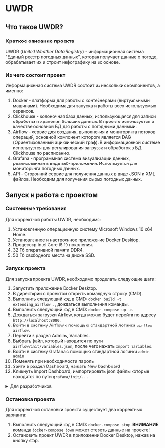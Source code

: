 # UWDR

## Что такое UWDR?

### Краткое описание проекта
UWDR (*United Weather Data Registry*) - информационная система "Единый реестр погодных данных",
которая получает данные о погоде, обрабатывает их и строит инфографику на их основе.

### Из чего состоит проект
Информационная система UWDR состоит из нескольких компонентов, а именно:
1. Docker - платформа для работы с контейнерами (виртуальными машинами).
Необходима для запуска и работы всех используемых сервисов.
2. Clickhouse - колоночная база данных, использующаяся для записи обработки и хранения больших данных.
В проекте используется в качестве основной БД для работы с погодными данными.
3. Airflow - сервис для создания, выполнения и мониторинга потоков операций, основной компонент которого является DAG (Ориентированный ациклический граф).
В информационной системе используется для регулирования загрузок и обработок в БД Clickhouse по расписанию.
4. Grafana - программная система визуализации данных, реализованная в виде веб-приложения. Используется для мониторинга погодных данных.
5. API - Сторонний сервис для получения данных в виде JSON и XML файлов. Необходим для получения сырых погодных данных.

## Запуск и работа с проектом

### Системные требования
Для корректной работы UWDR, необходимо:
1. Установленную операционную систему Microsoft Windows 10 x64 Home.
2. Установленное и настроенное приложение Docker Desktop.
3. Процессор Intel Core I5 10 поколения.
4. 32 Гб оперативной памяти DDR4.
5. 50 Гб свободного места на диске SSD.

### Запуск проекта
Для запуска проекта UWDR, необходимо проделать следующие шаги:
1. Запустить приложение Docker Desktop.
2. В директории с проектом открыть командную строку (CMD).
3. Выполнить следующий код в CMD: `docker build -t extending_airflow .`, дождаться выполнения команды.
4. Выполнить следующий код в CMD: `docker-compose up -d`.
5. Дождаться загрузки Airflow, когда можно будет перейти по адресу `http://localhost:8080`.
6. Войти в систему Airflow с помощью стандартной логинки `airflow airflow`.
7. Перейти в раздел Admins, Variables.
8. Выбрать файл, который находится по пути `airflow/init/variables.json`, после чего нажать `Import Variables`.
9. Войти в систему Grafana с помощью стандартной логинки `admin admin`
10. Поменять при необходимости пароль
11. Зайти в раздел Dashboard, нажать New Dashboard
12. Кликнуть Import Dashboard, импортировать json файлы которые находятся по пути `grafana/init/...`

<details>
  <summary>Для разработчиков</summary>

1. Для редактирования или добавления новых переменных в AF необходимо отредактировать файл `variables.json` и повторить пункты 7-8.
2. Для добавления новых библиотек на python необходимо отредактировать файл `requirements.txt` и повторить пункт 3-4.
3. Для добавления новых дашбордов в grafana необходимо сделать share, затем export и нажать кнопку `View JSON`, после чего скопировать изменения в нужный файл по пути `grafana/lib/dashboards`
4. Для проверки стиля кода необходимо установить flake8 (если его нет) через команду `pip install flake8`. Запускается через консоль проекта, с помощью команды `flake8`.

</details>

### Остановка проекта
Для корректной остановки проекта существует два корректных варианта:
1. Выполнить следующий код в CMD: `docker-compose stop`. **ВНИМАНИЕ** команда `docker-compose down` может стереть данные на проекте!
2. Остановить проект UWDR в приложении Docker Desktop, нажав на кнопку stop.